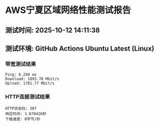 # AWS宁夏区域网络性能测试报告
## 测试时间: 2025-10-12 14:11:38
## 测试环境: GitHub Actions Ubuntu Latest (Linux)

### 带宽测试结果
```
Ping: 6.294 ms
Download: 1893.78 Mbit/s
Upload: 1781.77 Mbit/s
```

### HTTP连接测试结果
```
HTTP状态码: 307
响应时间: 1.678426秒
下载速度: 0字节/秒
```


